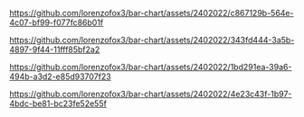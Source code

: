 

https://github.com/lorenzofox3/bar-chart/assets/2402022/c867129b-564e-4c07-bf99-f077fc86b01f



https://github.com/lorenzofox3/bar-chart/assets/2402022/343fd444-3a5b-4897-9f44-11fff85bf2a2



https://github.com/lorenzofox3/bar-chart/assets/2402022/1bd291ea-39a6-494b-a3d2-e85d93707f23



https://github.com/lorenzofox3/bar-chart/assets/2402022/4e23c43f-1b97-4bdc-be81-bc23fe52e55f

